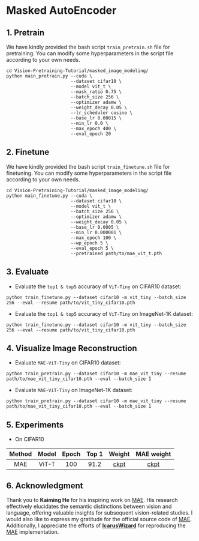 # Masked AutoEncoder

## 1. Pretrain
We have kindly provided the bash script `train_pretrain.sh` file for pretraining. You can modify some hyperparameters in the script file according to your own needs.

```Shell
cd Vision-Pretraining-Tutorial/masked_image_modeling/
python main_pretrain.py --cuda \
                        --dataset cifar10 \
                        --model vit_t \
                        --mask_ratio 0.75 \
                        --batch_size 256 \
                        --optimizer adamw \
                        --weight_decay 0.05 \
                        --lr_scheduler cosine \
                        --base_lr 0.00015 \
                        --min_lr 0.0 \
                        --max_epoch 400 \
                        --eval_epoch 20
```

## 2. Finetune
We have kindly provided the bash script `train_finetune.sh` file for finetuning. You can modify some hyperparameters in the script file according to your own needs.

```Shell
cd Vision-Pretraining-Tutorial/masked_image_modeling/
python main_finetune.py --cuda \
                        --dataset cifar10 \
                        --model vit_t \
                        --batch_size 256 \
                        --optimizer adamw \
                        --weight_decay 0.05 \
                        --base_lr 0.0005 \
                        --min_lr 0.000001 \
                        --max_epoch 100 \
                        --wp_epoch 5 \
                        --eval_epoch 5 \
                        --pretrained path/to/mae_vit_t.pth
```
## 3. Evaluate 
- Evaluate the `top1 & top5` accuracy of `ViT-Tiny` on CIFAR10 dataset:
```Shell
python train_finetune.py --dataset cifar10 -m vit_tiny --batch_size 256 --eval --resume path/to/vit_tiny_cifar10.pth
```

- Evaluate the `top1 & top5` accuracy of `ViT-Tiny` on ImageNet-1K dataset:
```Shell
python train_finetune.py --dataset cifar10 -m vit_tiny --batch_size 256 --eval --resume path/to/vit_tiny_cifar10.pth
```


## 4. Visualize Image Reconstruction
- Evaluate `MAE-ViT-Tiny` on CIFAR10 dataset:
```Shell
python train_pretrain.py --dataset cifar10 -m mae_vit_tiny --resume path/to/mae_vit_tiny_cifar10.pth --eval --batch_size 1
```

- Evaluate `MAE-ViT-Tiny` on ImageNet-1K dataset:
```Shell
python train_pretrain.py --dataset cifar10 -m mae_vit_tiny --resume path/to/mae_vit_tiny_cifar10.pth --eval --batch_size 1
```


## 5. Experiments
- On CIFAR10

| Method |  Model  | Epoch | Top 1    | Weight |  MAE weight  |
|  :---: |  :---:  | :---: | :---:    | :---:  |    :---:     |
|  MAE   |  ViT-T  | 100   |   91.2   | [ckpt](https://github.com/yjh0410/MAE/releases/download/checkpoints/ViT-T_Cifar10.pth) | [ckpt](https://github.com/yjh0410/MAE/releases/download/checkpoints/MAE_ViT-T_Cifar10.pth) |


## 6. Acknowledgment
Thank you to **Kaiming He** for his inspiring work on [MAE](http://openaccess.thecvf.com/content/CVPR2022/papers/He_Masked_Autoencoders_Are_Scalable_Vision_Learners_CVPR_2022_paper.pdf). His research effectively elucidates the semantic distinctions between vision and language, offering valuable insights for subsequent vision-related studies. I would also like to express my gratitude for the official source code of [MAE](https://github.com/facebookresearch/mae). Additionally, I appreciate the efforts of [**IcarusWizard**](https://github.com/IcarusWizard) for reproducing the [MAE](https://github.com/IcarusWizard/MAE) implementation.
